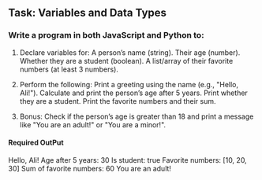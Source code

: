## Task: Variables and Data Types
### Write a program in both JavaScript and Python to:

1) Declare variables for:
A person’s name (string).
Their age (number).
Whether they are a student (boolean).
A list/array of their favorite numbers (at least 3 numbers).

2) Perform the following:
Print a greeting using the name (e.g., "Hello, Ali!").
Calculate and print the person’s age after 5 years.
Print whether they are a student.
Print the favorite numbers and their sum.

3) Bonus: Check if the person’s age is greater than 18 and print a message like "You are an adult!" or "You are a minor!".


#### Required OutPut
Hello, Ali!
Age after 5 years: 30
Is student: true
Favorite numbers: [10, 20, 30]
Sum of favorite numbers: 60
You are an adult!